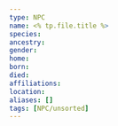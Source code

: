 ```yaml
---
type: NPC
name: <% tp.file.title %>
species: 
ancestry: 
gender: 
home: 
born: 
died: 
affiliations: 
location: 
aliases: []
tags: [NPC/unsorted]
---
```

